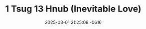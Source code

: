 ---
layout: movie-video-data
date: 2025-03-01 21:25:08 -0616
categories: movie front

# Site Attributes
title: "1 Tsug 13 Hnub (Inevitable Love)"
permalink: "/movie/1_Tsug_13_Hnub_(Inevitable_Love)"

# Movie Attributes
synopsis: "1 Tsug 13 Hnub. Yog hmoob 1 zaj dab neeg los yog keeb kwm uas muaj hnub nyooj li 200 xyooj los lawm. Zaj dab neeg no hais txog ib nkawm niam txiv nkawv lub neej txom nyem uas yog yeej kub thiab nkauj mim. Yeej kub thiaj tau nrog paj tuam lawv mus tua ntxhw yuav coj kaus ntxhw los muag. paj tuam yog ib tug neeg siab phem lim hiam muab Iwm tus neeg mus txi dab kom tua tau ntxhw. yeejkub paub txog pajtuam txoj kev phem lawv thiaj tau sib tua sib ntaus thaum kag paj tuam lawv tuag tag. Yeej kub thiaj rov qab los tsev nws thiaj los poob rau dab teb nws thiai nrhiav kev tawm tsis tau los tsev nkauj mim tos tau ntau hli tsis pom yeej kub los li law thiaj muab yeej kub tso plig lawm. tom gab ntawv nkaujmim mob mob nws thiaj li tuag. yeejkub nkawv mam sib ntsib nyob rau hauv dab teb... saw daws mam soj gab thaum Iw saib seb nkawv lub neej yuav xaus zoo li"
producer: "Paul Yang, Judy Vang"
director: "Viv Thoj"
writer: "Paul Yang, Judy Vang"
video_link: "https://youtu.be/M3V6tydHFAY?si=G2qT7RfRF3Cyj6Dl"
genre: "Historical Romance"
year: "2013"
release_type: "DVD"
storage: "Private"
thumbnail: "/assets/images/movie_thumbnails/1 Tsug 13 Hnub (Inevitable Love).jpeg"
publishing_company: "NplaimLiab Film Production"

# Sequels + Parts
base_movie: ""
total_parts: 
sequel: ""

# Movie Cast
cast:
- name: "Txhaj Hawj"
- name: "Npauj Vaj"
- name: "Nomvaj Yaj"
- name: "Txawj Yaj"
- name: "Tsawb Hawj"
- name: "Yimleej Lis"
- name: "Vamtseeb Lis Ntsuabxeem Hawj"
- name: "Choj Yaj"
- name: "Lis Hawj"
- name: "Maiv Lis"
- name: "Huas Hawj"
- name: "Favmaiv Hawj"
---